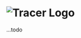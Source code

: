 # ![Tracer Logo](https://raw.githubusercontent.com/flex-dapps/tracer/master/src/assets/logo.svg?token=ARQNWBY5CEHRCBF7X6EP6D277QAHM)

...todo

